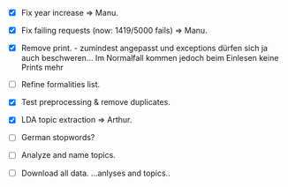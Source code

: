  - [x] Fix year increase => Manu.
 - [x] Fix failing requests (now: 1419/5000 fails) => Manu.
 - [x] Remove print. - zumindest angepasst und exceptions dürfen sich ja auch beschweren... Im Normalfall kommen jedoch beim Einlesen keine Prints mehr
 - [ ] Refine formalities list.
 - [x] Test preprocessing & remove duplicates.
 - [x] LDA topic extraction => Arthur.
 - [ ] German stopwords?


 - [ ] Analyze and name topics.
 - [ ] Download all data.
...anlyses and topics..
